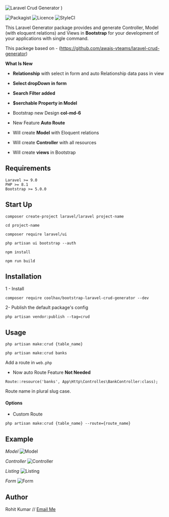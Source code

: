 ![Laravel Crud Generator](https://banners.beyondco.de/Laravel%20CRUD.png?theme=dark&packageManager=composer+require&packageName=coolhax%2Fbootstrap-laravel-crud-generator&pattern=architect&style=style_1&description=Laravel+CRUD+Generator&md=1&showWatermark=0&fontSize=100px&images=gift)
)


![Packagist](https://img.shields.io/badge/Packagist-v1.3.2-green.svg?style=flat-square)
![Licence](https://img.shields.io/badge/Licence-MIT-green.svg?style=flat-square)
![StyleCI](https://img.shields.io/badge/StyleCI-pass-green.svg?style=flat-square)


This Laravel Generator package provides and generate Controller, Model (with eloquent relations) and Views in **Bootstrap** for your development of your applications with single command.

This packege based on - (https://github.com/awais-vteams/laravel-crud-generator)

**What Is New**
- **Relationship** with select in form and auto Relationship data pass in view 
- **Select dropDown in form**
- **Search Filter added**
- **$serchable Property in Model**
- Bootstrap new Design **col-md-6**
- New Feature **Auto Route**



- Will create **Model** with Eloquent relations
- Will create **Controller** with all resources
- Will create **views** in Bootstrap

## Requirements
    Laravel >= 9.0
    PHP >= 8.1
    Bootstrap >= 5.0.0

## Start Up
```
composer create-project laravel/laravel project-name
```
```
cd project-name
```
```
composer require laravel/ui
```
```
php artisan ui bootstrap --auth
```
```
npm install
```
```
npm run build
```
## Installation
1 - Install
```
composer require coolhax/bootstrap-laravel-crud-generator --dev
```
2- Publish the default package's config
```
php artisan vendor:publish --tag=crud
```

## Usage
```
php artisan make:crud {table_name}

php artisan make:crud banks
```

Add a route in `web.php`

- Now auto Route Feature **Not Needed**
```
Route::resource('banks', App\Http\Controlles\BankController:class);
```
Route name in plural slug case.

#### Options
 - Custom Route
```
php artisan make:crud {table_name} --route={route_name}
```

## Example

*Model*
![Model](https://i.imgur.com/zTSoYvJ.png)


*Controller*
![Controller](https://i.imgur.com/G1ytmcL.png)


*Listing*
![Listing](https://i.imgur.com/UH5XGuw.png)


*Form*
![Form](https://i.imgur.com/poRiZRO.png)


## Author

Rohit Kumar // [Email Me](mailto:coolelearning.php@gmail.com)

